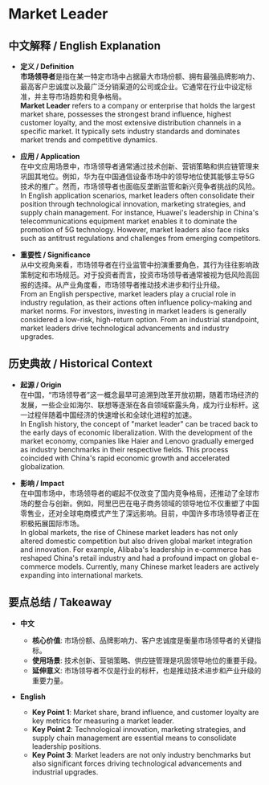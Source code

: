 # Market Leader

## 中文解释 / English Explanation

* **定义 / Definition**  
  **市场领导者**是指在某一特定市场中占据最大市场份额、拥有最强品牌影响力、最高客户忠诚度以及最广泛分销渠道的公司或企业。它通常在行业中设定标准，并主导市场趋势和竞争格局。  
  **Market Leader** refers to a company or enterprise that holds the largest market share, possesses the strongest brand influence, highest customer loyalty, and the most extensive distribution channels in a specific market. It typically sets industry standards and dominates market trends and competitive dynamics.

* **应用 / Application**  
  在中文应用场景中，市场领导者通常通过技术创新、营销策略和供应链管理来巩固其地位。例如，华为在中国通信设备市场中的领导地位使其能够主导5G技术的推广。然而，市场领导者也面临反垄断监管和新兴竞争者挑战的风险。  
  In English application scenarios, market leaders often consolidate their position through technological innovation, marketing strategies, and supply chain management. For instance, Huawei's leadership in China's telecommunications equipment market enables it to dominate the promotion of 5G technology. However, market leaders also face risks such as antitrust regulations and challenges from emerging competitors.

* **重要性 / Significance**  
  从中文视角来看，市场领导者在行业监管中扮演重要角色，其行为往往影响政策制定和市场规范。对于投资者而言，投资市场领导者通常被视为低风险高回报的选择。从产业角度看，市场领导者推动技术进步和行业升级。  
  From an English perspective, market leaders play a crucial role in industry regulation, as their actions often influence policy-making and market norms. For investors, investing in market leaders is generally considered a low-risk, high-return option. From an industrial standpoint, market leaders drive technological advancements and industry upgrades.

## 历史典故 / Historical Context

* **起源 / Origin**  
  在中国，“市场领导者”这一概念最早可追溯到改革开放初期，随着市场经济的发展，一些企业如海尔、联想等逐渐在各自领域崭露头角，成为行业标杆。这一过程伴随着中国经济的快速增长和全球化进程的加速。  
  In English history, the concept of "market leader" can be traced back to the early days of economic liberalization. With the development of the market economy, companies like Haier and Lenovo gradually emerged as industry benchmarks in their respective fields. This process coincided with China's rapid economic growth and accelerated globalization.

* **影响 / Impact**  
  在中国市场中，市场领导者的崛起不仅改变了国内竞争格局，还推动了全球市场的整合与创新。例如，阿里巴巴在电子商务领域的领导地位不仅重塑了中国零售业，还对全球电商模式产生了深远影响。目前，中国许多市场领导者正在积极拓展国际市场。  
  In global markets, the rise of Chinese market leaders has not only altered domestic competition but also driven global market integration and innovation. For example, Alibaba's leadership in e-commerce has reshaped China's retail industry and had a profound impact on global e-commerce models. Currently, many Chinese market leaders are actively expanding into international markets.

## 要点总结 / Takeaway

* **中文**  
  - **核心价值**: 市场份额、品牌影响力、客户忠诚度是衡量市场领导者的关键指标。  
  - **使用场景**: 技术创新、营销策略、供应链管理是巩固领导地位的重要手段。  
  - **延伸意义**: 市场领导者不仅是行业的标杆，也是推动技术进步和产业升级的重要力量。

* **English**  
  - **Key Point 1**: Market share, brand influence, and customer loyalty are key metrics for measuring a market leader.  
  - **Key Point 2**: Technological innovation, marketing strategies, and supply chain management are essential means to consolidate leadership positions.  
  - **Key Point 3**: Market leaders are not only industry benchmarks but also significant forces driving technological advancements and industrial upgrades.